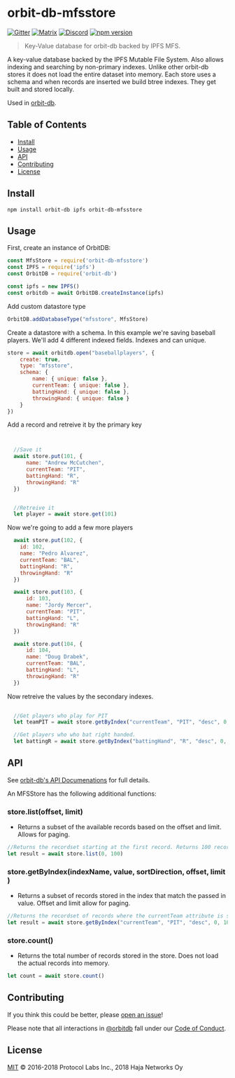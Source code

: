 # orbit-db-mfsstore

[![Gitter](https://img.shields.io/gitter/room/nwjs/nw.js.svg)](https://gitter.im/orbitdb/Lobby) [![Matrix](https://img.shields.io/badge/matrix-%23orbitdb%3Apermaweb.io-blue.svg)](https://riot.permaweb.io/#/room/#orbitdb:permaweb.io) [![Discord](https://img.shields.io/discord/475789330380488707?color=blueviolet&label=discord)](https://discord.gg/cscuf5T)
[![npm version](https://badge.fury.io/js/orbit-db-kvstore.svg)](https://badge.fury.io/js/orbit-db-kvstore)

> Key-Value database for orbit-db backed by IPFS MFS.

A key-value database backed by the IPFS Mutable File System. Also allows indexing and searching by non-primary indexes. Unlike other orbit-db stores it does not load the entire dataset into memory. Each store uses a schema and when records are inserted we build btree indexes. They get built and stored locally. 

Used in [orbit-db](https://github.com/haadcode/orbit-db).

## Table of Contents

- [Install](#install)
- [Usage](#usage)
- [API](#api)
- [Contributing](#contributing)
- [License](#license)

## Install
```
npm install orbit-db ipfs orbit-db-mfsstore
```

## Usage

First, create an instance of OrbitDB:

```javascript
const MfsStore = require('orbit-db-mfsstore')
const IPFS = require('ipfs')
const OrbitDB = require('orbit-db')

const ipfs = new IPFS()
const orbitdb = await OrbitDB.createInstance(ipfs)
```

Add custom datastore type

```javascript
OrbitDB.addDatabaseType("mfsstore", MfsStore)
```

Create a datastore with a schema. In this example we're saving baseball players. We'll add 4 different indexed fields. Indexes and can unique. 

```javascript
store = await orbitdb.open("baseballplayers", {
    create: true, 
    type: "mfsstore",
    schema: {
        name: { unique: false },
        currentTeam: { unique: false },
        battingHand: { unique: false },
        throwingHand: { unique: false }
    }
})
```

Add a record and retreive it by the primary key
```javascript


  //Save it
  await store.put(101, {
      name: "Andrew McCutchen",
      currentTeam: "PIT",
      battingHand: "R",
      throwingHand: "R"
  })


  //Retreive it
  let player = await store.get(101)


```

Now we're going to add a few more players

```javascript
  await store.put(102, {
    id: 102,
    name: "Pedro Alvarez",
    currentTeam: "BAL",
    battingHand: "R",
    throwingHand: "R"
  })

  await store.put(103, {
      id: 103,
      name: "Jordy Mercer",
      currentTeam: "PIT",
      battingHand: "L",
      throwingHand: "R"
  })

  await store.put(104, {
      id: 104,
      name: "Doug Drabek",
      currentTeam: "BAL",
      battingHand: "L",
      throwingHand: "R"
  })
```

Now retreive the values by the secondary indexes. 

```javascript
  
  //Get players who play for PIT
  let teamPIT = await store.getByIndex("currentTeam", "PIT", "desc", 0, 100)

  //Get players who who bat right handed. 
  let battingR = await store.getByIndex("battingHand", "R", "desc", 0, 100)


```

## API

See [orbit-db's API Documenations](https://github.com/haadcode/orbit-db/blob/master/API.md#kvstorename) for full details.

An MFSStore has the following additional functions:

### store.list(offset, limit)
* Returns a subset of the available records based on the offset and limit. Allows for paging.

```javascript
//Returns the recordset starting at the first record. Returns 100 records.
let result = await store.list(0, 100)
```

### store.getByIndex(indexName, value, sortDirection, offset, limit )
* Returns a subset of records stored in the index that match the passed in value. Offset and limit allow for paging.

```javascript
//Returns the recordset of records where the currentTeam attribute is set to "PIT". Sorts the records in descending order and starts at the first record. Returns 100 records.
let result = await store.getByIndex("currentTeam", "PIT", "desc", 0, 100 )
```

### store.count()
* Returns the total number of records stored in the store. Does not load the actual records into memory.

```javascript
let count = await store.count()
```

## Contributing

If you think this could be better, please [open an issue](https://github.com/orbitdb/orbit-db-kvstore/issues/new)!

Please note that all interactions in [@orbitdb](https://github.com/orbitdb) fall under our [Code of Conduct](CODE_OF_CONDUCT.md).

## License

[MIT](LICENSE) ©️ 2016-2018 Protocol Labs Inc., 2018 Haja Networks Oy
